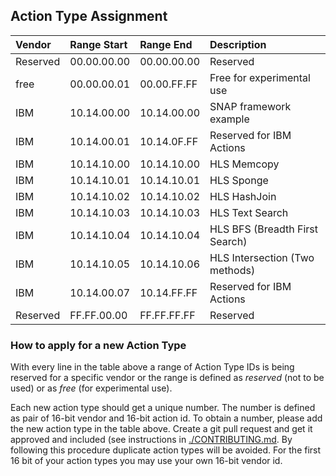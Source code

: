 ## Action Type Assignment
Vendor | Range Start | Range End | Description
:--- | :--- | :--- | :---
Reserved | 00.00.00.00 | 00.00.00.00 | Reserved
free | 00.00.00.01 | 00.00.FF.FF | Free for experimental use
IBM | 10.14.00.00 | 10.14.00.00 | SNAP framework example
IBM | 10.14.00.01 | 10.14.0F.FF | Reserved for IBM Actions
IBM | 10.14.10.00 | 10.14.10.00 | HLS Memcopy
IBM | 10.14.10.01 | 10.14.10.01 | HLS Sponge
IBM | 10.14.10.02 | 10.14.10.02 | HLS HashJoin
IBM | 10.14.10.03 | 10.14.10.03 | HLS Text Search
IBM | 10.14.10.04 | 10.14.10.04 | HLS BFS (Breadth First Search)
IBM | 10.14.10.05 | 10.14.10.06 | HLS Intersection (Two methods)
IBM | 10.14.00.07 | 10.14.FF.FF | Reserved for IBM Actions
Reserved | FF.FF.00.00 | FF.FF.FF.FF | Reserved

### How to apply for a new Action Type

With every line in the table above a range of Action Type IDs is being reserved for a specific vendor or the range is defined as *reserved* (not to be used) or as *free* (for experimental use).

Each new action type should get a unique number. The number is defined as pair of 16-bit vendor and 16-bit action id. To obtain a number, please add the new action type in the table above. Create a git pull request and get it approved and included (see instructions in [./CONTRIBUTING.md](./CONTRIBUTING.md). By following this procedure duplicate action types will be avoided. For the first 16 bit of your action types you may use your own 16-bit vendor id.

